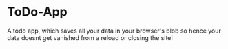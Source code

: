 # ToDo-App
A todo app, which saves all your data in your browser's blob so hence your data doesnt get vanished from a reload or closing the site!
